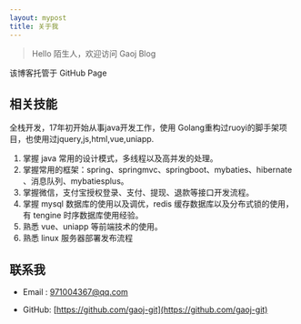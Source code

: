 ```yaml
---
layout: mypost
title: 关于我
---
```


> Hello 陌生人，欢迎访问 Gaoj Blog

该博客托管于 GitHub Page

## 相关技能
全栈开发，17年初开始从事java开发工作，使用 Golang重构过ruoyi的脚手架项目，也使用过jquery,js,html,vue,uniapp.
1. 掌握 java 常用的设计模式，多线程以及高并发的处理。
2. 掌握常用的框架：spring、springmvc、springboot、mybaties、hibernate 、消息队列、mybatiesplus。
3. 掌握微信，支付宝授权登录、支付、提现、退款等接口开发流程。
4. 掌握 mysql  数据库的使用以及调优，redis  缓存数据库以及分布式锁的使用，有 tengine  时序数据库使用经验。
5. 熟悉 vue、uniapp  等前端技术的使用。
6. 熟悉 linux 服务器部署发布流程

## 联系我

- Email&nbsp;: [971004367@qq.com](mailto:971004367@qq.com)

- GitHub: [https://github.com/gaoj-git](https://github.com/gaoj-git)
